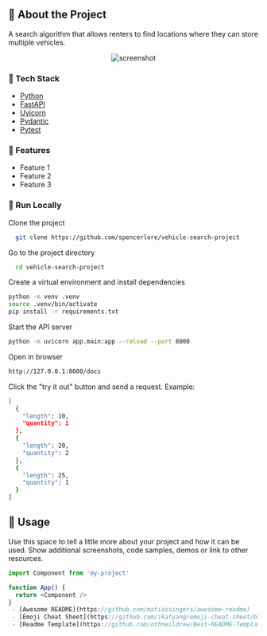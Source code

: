 <!-- About the project -->
## :star2: About the Project

<a>A search algorithm that allows renters to find locations where they can store multiple vehicles.</a>
<div align="center"> 
  <img src="/assets/Screenshot1" alt="screenshot" />
</div>


<!-- TechStack -->
### :space_invader: Tech Stack

  <ul>
    <li><a href="https://www.python.org/">Python</a></li>
    <li><a href="https://fastapi.tiangolo.com/">FastAPI</a></li>
    <li><a href="https://uvicorn.dev/">Uvicorn</a></li>
    <li><a href="https://docs.pydantic.dev/latest/">Pydantic</a></li>
    <li><a href="https://docs.pytest.org/en/stable/">Pytest</a></li>
  </ul>

<!-- Features -->
### :dart: Features

- Feature 1
- Feature 2
- Feature 3

<!-- Run Locally -->
### :running: Run Locally

Clone the project

```bash
  git clone https://github.com/spencerlore/vehicle-search-project
```

Go to the project directory

```bash
  cd vehicle-search-project
```

Create a virtual environment and install dependencies

```bash
python -m venv .venv
source .venv/bin/activate
pip install -r requirements.txt
```

Start the API server

```bash
python -m uvicorn app.main:app --reload --port 8000
```

Open in browser
```bash
http://127.0.0.1:8000/docs
```

Click the "try it out" button and send a request. Example:
```bash
[
  {
    "length": 10,
    "quantity": 1
  },
  {
    "length": 20,
    "quantity": 2
  },
  {
    "length": 25,
    "quantity": 1
  }
]
```

<!-- Usage -->
## :eyes: Usage

Use this space to tell a little more about your project and how it can be used. Show additional screenshots, code samples, demos or link to other resources.


```javascript
import Component from 'my-project'

function App() {
  return <Component />
}
 - [Awesome README](https://github.com/matiassingers/awesome-readme)
 - [Emoji Cheat Sheet](https://github.com/ikatyang/emoji-cheat-sheet/blob/master/README.md#travel--places)
 - [Readme Template](https://github.com/othneildrew/Best-README-Template)
